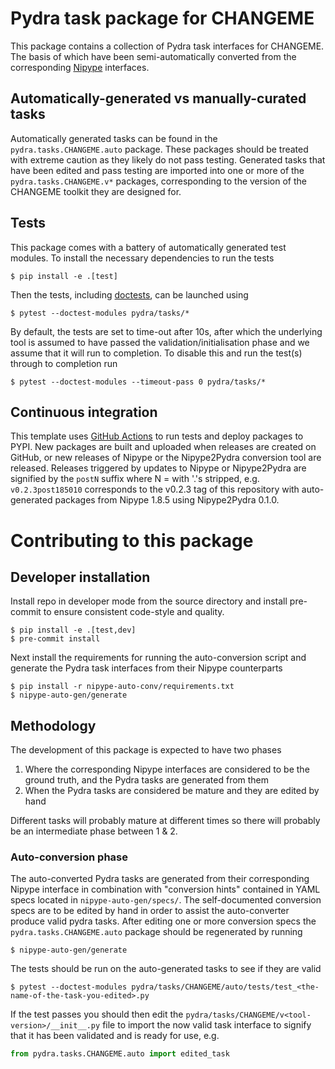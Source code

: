 # Pydra task package for CHANGEME

This package contains a collection of Pydra task interfaces for CHANGEME. The basis of
which have been semi-automatically converted from the corresponding [Nipype](https://github.com/nipy/nipype)
interfaces. 

## Automatically-generated vs manually-curated tasks

Automatically generated tasks can be found in the `pydra.tasks.CHANGEME.auto` package.
These packages should be treated with extreme caution as they likely do not pass testing.
Generated tasks that have been edited and pass testing are imported into one or more of the
`pydra.tasks.CHANGEME.v*` packages, corresponding to the version of the CHANGEME toolkit
they are designed for. 

## Tests

This package comes with a battery of automatically generated test modules. To install
the necessary dependencies to run the tests

```
$ pip install -e .[test]
```

Then the tests, including [doctests](https://docs.python.org/3/library/doctest.html), can be launched using

```
$ pytest --doctest-modules pydra/tasks/*
```

By default, the tests are set to time-out after 10s, after which the underlying tool is
assumed to have passed the validation/initialisation phase and we assume that it will
run to completion. To disable this and run the test(s) through to completion run

```
$ pytest --doctest-modules --timeout-pass 0 pydra/tasks/*
```

## Continuous integration

This template uses [GitHub Actions](https://docs.github.com/en/actions/) to run tests and
deploy packages to PYPI. New packages are built and uploaded when releases are created on
GitHub, or new releases of Nipype or the Nipype2Pydra conversion tool are released.
Releases triggered by updates to Nipype or Nipype2Pydra are signified by the `postN`
suffix where N = <nipype-version><nipype2pydra-version> with '.'s stripped, e.g.
`v0.2.3post185010` corresponds to the v0.2.3 tag of this repository with auto-generated
packages from Nipype 1.8.5 using Nipype2Pydra 0.1.0.

# Contributing to this package

## Developer installation


Install repo in developer mode from the source directory and install pre-commit to
ensure consistent code-style and quality.

```
$ pip install -e .[test,dev]
$ pre-commit install
```

Next install the requirements for running the auto-conversion script and generate the
Pydra task interfaces from their Nipype counterparts

```
$ pip install -r nipype-auto-conv/requirements.txt
$ nipype-auto-gen/generate
```

## Methodology

The development of this package is expected to have two phases

1. Where the corresponding Nipype interfaces are considered to be the ground truth, and
   the Pydra tasks are generated from them
2. When the Pydra tasks are considered be mature and they are edited by hand

Different tasks will probably mature at different times so there will probably be an
intermediate phase between 1 & 2.

### Auto-conversion phase

The auto-converted Pydra tasks are generated from their corresponding Nipype interface
in combination with "conversion hints" contained in YAML specs
located in `nipype-auto-gen/specs/`. The self-documented conversion specs are
to be edited by hand in order to assist the auto-converter produce valid pydra tasks.
After editing one or more conversion specs the `pydra.tasks.CHANGEME.auto` package should
be regenerated by running

```
$ nipype-auto-gen/generate
```

The tests should be run on the auto-generated tasks to see if they are valid

```
$ pytest --doctest-modules pydra/tasks/CHANGEME/auto/tests/test_<the-name-of-the-task-you-edited>.py
```

If the test passes you should then edit the `pydra/tasks/CHANGEME/v<tool-version>/__init__.py` file
to import the now valid task interface to signify that it has been validated and is ready
for use, e.g.

```python
from pydra.tasks.CHANGEME.auto import edited_task
```